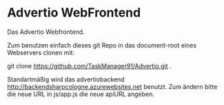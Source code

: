 # Advertio WebFrontend

Das Advertio Webfrontend.

Zum benutzen einfach dieses git Repo in das document-root eines Webservers clonen mit:

git clone https://github.com/TaskManager91/Advertio.git .

Standartmäßig wird das advertiobackend http://backendsharpcologne.azurewebsites.net benutzt.
Zum ändern bitte die neue URL in js/app.js die neue apiURL angeben.